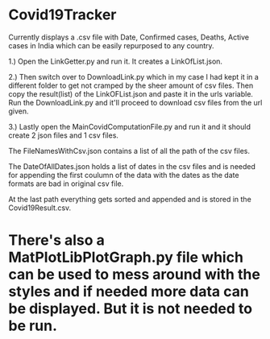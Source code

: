 # Covid19Tracker

Currently displays a .csv file with Date, Confirmed cases, Deaths, Active cases in India which 
	can be easily repurposed to any country.

1.) Open the LinkGetter.py and run it. It creates a LinkOfList.json.

2.) Then switch over to DownloadLink.py which in my case I had kept it in a different folder to get not cramped by 
	  the sheer amount of csv files. Then copy the result(list) of the LinkOFList.json and paste it in the urls
	  variable. Run the DownloadLink.py and it'll proceed to download csv files from the url given.

3.) Lastly open the MainCovidComputationFile.py and run it and it should create 2 json files and 1 csv files.
		  
The FileNamesWithCsv.json contains a list of all the path of the csv files.
		  
The DateOfAllDates.json holds a list of dates in the csv files and is needed for appending the first 
	    coulumn of the data with the dates as the date formats are bad in original csv file.
		  
At the last path everything gets sorted and appended and is stored in the Covid19Result.csv.


# There's also a MatPlotLibPlotGraph.py file which can be used to mess around with the styles and if needed more data can be displayed. But it is not needed to be run.
